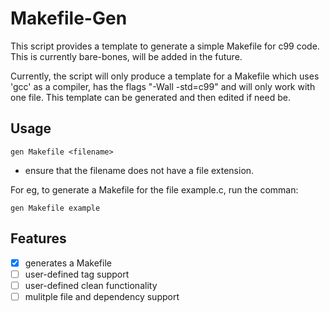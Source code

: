 # Makefile-Gen

This script provides a template to generate a simple Makefile for c99 code. This is currently bare-bones,
will be added in the future. 

Currently, the script will only produce a template for a Makefile which uses 'gcc' as a compiler, has the flags "-Wall -std=c99"
and will only work with one file. This template can be generated and then edited if need be.


## Usage

```gen Makefile <filename>```

* ensure that the filename does not have a file extension. 

For eg, to generate a Makefile for the file example.c, run the comman:

```gen Makefile example```

## Features

- [x] generates a Makefile
- [ ] user-defined tag support
- [ ] user-defined clean functionality
- [ ] mulitple file and dependency support
